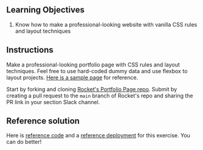 ## Learning Objectives

1. Know how to make a professional-looking website with vanilla CSS rules and layout techniques

## Instructions

Make a professional-looking portfolio page with CSS rules and layout techniques. Feel free to use hard-coded dummy data and use flexbox to layout projects. [Here is a sample page](https://codepen.io/freeCodeCamp/full/zNBOYG) for reference.

Start by forking and cloning [Rocket&#39;s Portfolio Page repo](https://github.com/rocketacademy/portfolio-page-bootcamp). Submit by creating a pull request to the `main` branch of Rocket&#39;s repo and sharing the PR link in your section Slack channel.

## Reference solution

Here is [reference code](https://github.com/rocketacademy/portfolio-page-bootcamp/tree/solution) and a [reference deployment](https://rocketacademy.github.io/portfolio-page-bootcamp/) for this exercise. You can do better!
